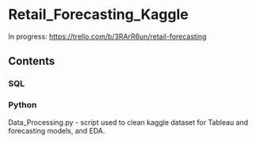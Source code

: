 # Retail_Forecasting_Kaggle

In progress: https://trello.com/b/3RArR6un/retail-forecasting

## Contents
### SQL
### Python
Data_Processing.py - script used to clean kaggle dataset for Tableau and forecasting models, and EDA.
